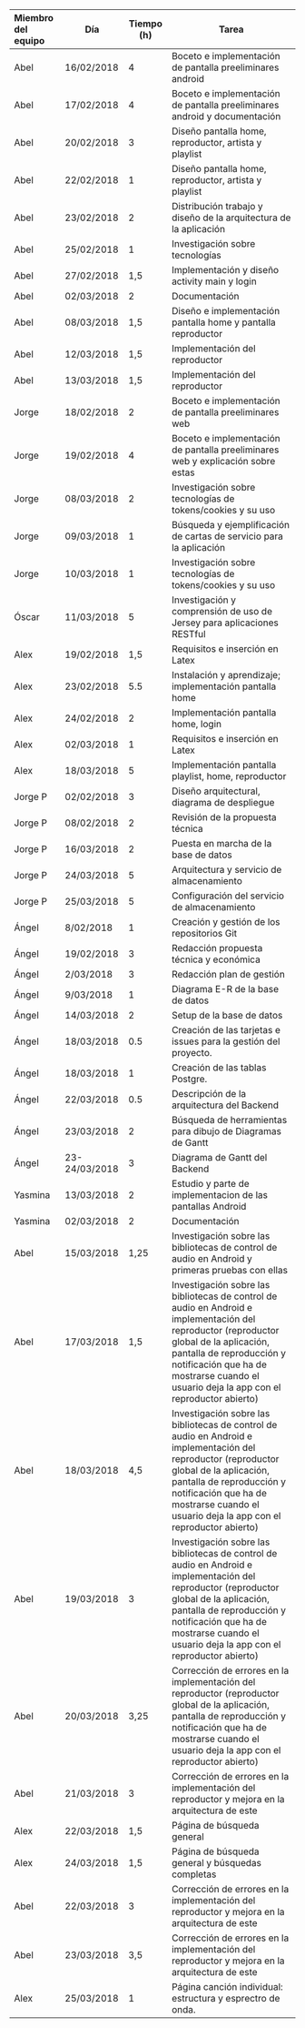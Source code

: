 | Miembro del equipo | Día        | Tiempo (h) | Tarea                                                 |
|:-------------------|------------|--------|-------------------------------------------------------|
| Abel               | 16/02/2018	| 4      | Boceto e implementación de pantalla preeliminares android |
| Abel               | 17/02/2018	| 4      | Boceto e implementación de pantalla preeliminares android y documentación |
| Abel               | 20/02/2018	| 3      | Diseño pantalla home, reproductor, artista y playlist |
| Abel               | 22/02/2018	| 1      | Diseño pantalla home, reproductor, artista y playlist |
| Abel               | 23/02/2018	| 2      | Distribución trabajo y diseño de la arquitectura de la aplicación |
| Abel               | 25/02/2018	| 1      | Investigación sobre tecnologías |
| Abel               | 27/02/2018	| 1,5    | Implementación y diseño activity main y login |
| Abel               | 02/03/2018	| 2      | Documentación |
| Abel               | 08/03/2018	| 1,5    | Diseño e implementación pantalla home y pantalla reproductor |
| Abel               | 12/03/2018	| 1,5    | Implementación del reproductor |
| Abel               | 13/03/2018	| 1,5    | Implementación del reproductor |
| Jorge              | 18/02/2018	| 2      | Boceto e implementación de pantalla preeliminares web |
| Jorge              | 19/02/2018	| 4      | Boceto e implementación de pantalla preeliminares web y explicación sobre estas |
| Jorge              | 08/03/2018	| 2      | Investigación sobre tecnologías de tokens/cookies y su uso |
| Jorge              | 09/03/2018	| 1      | Búsqueda y ejemplificación de cartas de servicio para la aplicación |
| Jorge              | 10/03/2018	| 1      | Investigación sobre tecnologías de tokens/cookies y su uso |
| Óscar              | 11/03/2018 | 5      | Investigación y comprensión de uso de Jersey para aplicaciones RESTful |
| Alex               | 19/02/2018 | 1,5    | Requisitos e inserción en Latex |
| Alex               | 23/02/2018 | 5.5    | Instalación y aprendizaje; implementación pantalla home |
| Alex               | 24/02/2018 | 2      | Implementación pantalla home, login |
| Alex               | 02/03/2018 | 1      | Requisitos e inserción en Latex |
| Alex               | 18/03/2018 | 5      | Implementación pantalla playlist, home, reproductor |
| Jorge P            | 02/02/2018 | 3      | Diseño arquitectural, diagrama de despliegue |
| Jorge P            | 08/02/2018 | 2      | Revisión de la propuesta técnica |
| Jorge P            | 16/03/2018 | 2      | Puesta en marcha de la base de datos |
| Jorge P            | 24/03/2018 | 5      | Arquitectura y servicio de almacenamiento |
| Jorge P            | 25/03/2018 | 5      | Configuración del servicio de almacenamiento |
| &Aacute;ngel | 8/02/2018 | 1 | Creaci&oacute;n y gesti&oacute;n de los repositorios Git |
| &Aacute;ngel | 19/02/2018 | 3 | Redacci&oacute;n propuesta t&eacute;cnica y econ&oacute;mica  |
| &Aacute;ngel | 2/03/2018 | 3 | Redacci&oacute;n plan de gesti&oacute;n  |
| &Aacute;ngel | 9/03/2018 | 1 | Diagrama E-R de la base de datos  |
| &Aacute;ngel | 14/03/2018 | 2 | Setup de la base de datos  |
| &Aacute;ngel | 18/03/2018 | 0.5 | Creaci&oacute;n de las tarjetas e issues para la gesti&oacute;n del proyecto.  |
| &Aacute;ngel | 18/03/2018 | 1 | Creaci&oacute;n de las tablas Postgre. |
| &Aacute;ngel | 22/03/2018 | 0.5 | Descripci&oacute;n de la arquitectura del Backend |
| &Aacute;ngel | 23/03/2018 | 2 | B&uacute;squeda de herramientas para dibujo de Diagramas de Gantt |
| &Aacute;ngel | 23-24/03/2018 | 3 | Diagrama de Gantt del Backend |
| Yasmina | 13/03/2018 | 2 | Estudio y parte de implementacion de las pantallas Android |
| Yasmina | 02/03/2018 | 2 | Documentación |
| Abel               | 15/03/2018 | 1,25 | Investigación sobre las bibliotecas de control de audio en Android  y primeras pruebas con ellas |
| Abel               | 17/03/2018 | 1,5 | Investigación sobre las bibliotecas de control de audio en Android  e implementación del reproductor (reproductor global de la aplicación, pantalla de reproducción y notificación que ha de mostrarse cuando el usuario deja la app con el reproductor abierto) |
| Abel               | 18/03/2018 | 4,5 | Investigación sobre las bibliotecas de control de audio en Android  e implementación del reproductor (reproductor global de la aplicación, pantalla de reproducción y notificación que ha de mostrarse cuando el usuario deja la app con el reproductor abierto) |
| Abel               | 19/03/2018 | 3 | Investigación sobre las bibliotecas de control de audio en Android  e implementación del reproductor (reproductor global de la aplicación, pantalla de reproducción y notificación que ha de mostrarse cuando el usuario deja la app con el reproductor abierto) |
| Abel               | 20/03/2018 | 3,25 | Corrección de errores en la implementación del reproductor (reproductor global de la aplicación, pantalla de reproducción y notificación que ha de mostrarse cuando el usuario deja la app con el reproductor abierto) |
| Abel               | 21/03/2018 | 3 | Corrección de errores en la implementación del reproductor y mejora en la arquitectura de este|
| Alex               | 22/03/2018 | 1,5    | Página de búsqueda general |
| Alex               | 24/03/2018 | 1,5    | Página de búsqueda general y búsquedas completas |
| Abel               | 22/03/2018 | 3 | Corrección de errores en la implementación del reproductor y mejora en la arquitectura de este|
| Abel               | 23/03/2018 | 3,5 | Corrección de errores en la implementación del reproductor y mejora en la arquitectura de este|
| Alex               | 25/03/2018 | 1    | Página canción individual: estructura y esprectro de onda. |
